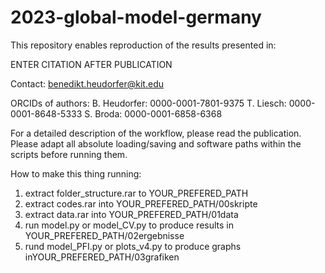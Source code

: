 # 2023-global-model-germany

This repository enables reproduction of the results presented in:

ENTER CITATION AFTER PUBLICATION

Contact: benedikt.heudorfer@kit.edu

ORCIDs of authors: B. Heudorfer: 0000-0001-7801-9375 T. Liesch: 0000-0001-8648-5333 S. Broda: 0000-0001-6858-6368

For a detailed description of the workflow, please read the publication. Please adapt all absolute loading/saving and software paths within the scripts before running them.

How to make this thing running:

1. extract folder_structure.rar to YOUR_PREFERED_PATH
2. extract codes.rar into YOUR_PREFERED_PATH/00skripte
3. extract data.rar into YOUR_PREFERED_PATH/01data
4. run model.py or model_CV.py to produce results in YOUR_PREFERED_PATH/02ergebnisse
5. rund model_PFI.py or plots_v4.py to produce graphs inYOUR_PREFERED_PATH/03grafiken
